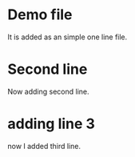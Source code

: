 # Demo file
It is added as an simple one line file.

# Second line
 Now adding second line.
 
 # adding line 3
 now I added third line.
 